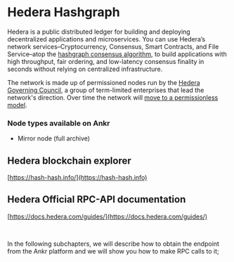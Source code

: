 # Hedera Hashgraph

Hedera is a public distributed ledger for building and deploying decentralized applications and microservices. You can use Hedera’s network services–Cryptocurrency, Consensus, Smart Contracts, and File Service–atop the [hashgraph consensus algorithm](https://docs.hedera.com/guides/core-concepts/hashgraph-consensus-algorithms), to build applications with high throughput, fair ordering, and low-latency consensus finality in seconds without relying on centralized infrastructure.

The network is made up of permissioned nodes run by the [Hedera Governing Council](https://hedera.com/council), a group of term-limited enterprises that lead the network's direction. Over time the network will [move to a permissionless model](https://www.youtube.com/watch?v=QTNNYeSks-s).

### Node types available on Ankr <a href="#node-types-available-on-ankr" id="node-types-available-on-ankr"></a>

* Mirror node (full archive)

## Hedera blockchain explorer <a href="#hedera-blockchain-explorer" id="hedera-blockchain-explorer"></a>

​[https://hash-hash.info/](https://hash-hash.info)​

## Hedera Official RPC-API documentation <a href="#hedera-official-rpc-api-documentation" id="hedera-official-rpc-api-documentation"></a>

​[https://docs.hedera.com/guides/](https://docs.hedera.com/guides/)​

​

In the following subchapters, we will describe how to obtain the endpoint from the Ankr platform and we will show you how to make RPC calls to it;
